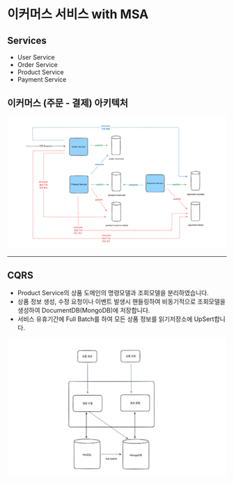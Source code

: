 # 이커머스 서비스 with MSA

## Services
- User Service
- Order Service
- Product Service
- Payment Service

## 이커머스 (주문 - 결제) 아키텍처
![주문-결제-아키텍처.png](img/%EC%A3%BC%EB%AC%B8-%EA%B2%B0%EC%A0%9C-%EC%95%84%ED%82%A4%ED%85%8D%EC%B2%98.png)

---

## CQRS
- Product Service의 상품 도메인의 명령모델과 조회모델을 분리하였습니다.
- 상품 정보 생성, 수정 요청이나 이벤트 발생시 핸들링하여 비동기적으로 조회모델을 생성하여 DocumentDB(MongoDB)에 저장합니다.
- 서비스 유휴기간에 Full Batch를 하여 모든 상품 정보를 읽기저장소에 UpSert합니다.

![cqrs.png](img/cqrs.png)